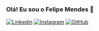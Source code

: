### Olá! Eu sou o Felipe Mendes 👋

[![Linkedin](https://img.shields.io/badge/LinkedIn-0077B5?style=for-the-badge&logo=linkedin&logoColor=white)](https://www.linkedin.com/in/felipermendess/)
[![Instagram](https://img.shields.io/badge/Instagram-E4405F?style=for-the-badge&logo=instagram&logoColor=white)](https://www.instagram.com/felipermendess_/)
[![GitHub](https://img.shields.io/badge/GitHub-100000?style=for-the-badge&logo=github&logoColor=white)](https://github.com/felipermendess)

